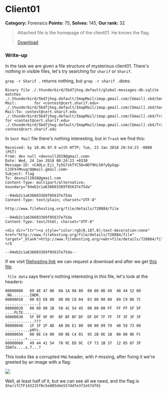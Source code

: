 Client01
===
**Category:** Forensics **Points:** 75, **Solves:** 145, **Our rank:** 32

> Attached file is the homepage of the client01. He knows the flag.
>
> [Download](client01.tar.gz)

### Write-up
In the task we are given a file structure of mysterious client01. There's nothing in visible files, let's try searching for `sharif` or `Sharif`.

`grep -r Sharif .` returns nothing, but `grep -r sharif .`does:

```
Binary file ./.thunderbird/5bd7jhog.default/global-messages-db.sqlite matches
./.thunderbird/5bd7jhog.default/ImapMail/imap.gmail.com/[Gmail].sbd/Sent Mail:        for <contest@cert.sharif.edu>
./.thunderbird/5bd7jhog.default/ImapMail/imap.gmail.com/[Gmail].sbd/Sent Mail:To: contest@cert.sharif.edu
./.thunderbird/5bd7jhog.default/ImapMail/imap.gmail.com/[Gmail].sbd/Trash:        for <contest@cert.sharif.edu>
./.thunderbird/5bd7jhog.default/ImapMail/imap.gmail.com/[Gmail].sbd/Trash:To: contest@cert.sharif.edu
```

In `Sent Mail` file there's nothing interesting, but in `Trash` we find this:

```
Received: by 10.46.97.9 with HTTP; Tue, 23 Jan 2018 20:54:23 -0800 (PST)
From: dev null <devnull2019@gmail.com>
Date: Wed, 24 Jan 2018 08:24:23 +0330
Message-ID: <CAOLu_Eji_fy5G7zkTYC5D=0Df9hL50fyQyGqp-CJ3FX+MnuqrQ@mail.gmail.com>
Subject: flag
To: devnull2018@gmail.com
Content-Type: multipart/alternative; boundary="94eb2c1a636603369f05637e75da"

--94eb2c1a636603369f05637e75da
Content-Type: text/plain; charset="UTF-8"

http://www.filehosting.org/file/details/720884/file

--94eb2c1a636603369f05637e75da
Content-Type: text/html; charset="UTF-8"

<div dir="ltr"><a style="color:rgb(0,187,0);text-decoration:none" href="http://www.filehosting.org/file/details/720884/file" target="_blank">http://www.filehosting.org/<wbr>file/details/720884/file</a></$

--94eb2c1a636603369f05637e75da--
```

If we visit [filehosting link](http://www.filehosting.org/file/details/720884/file) we can request a download and after we get [this file](data).

` file data` says there's nothing interesting in this file, let's look at the headers:

```
00000000   89 4E 47 0D  0A 1A 0A 00  00 00 0D 49  48 44 52 00  .NG........IHDR.
00000010   00 03 E8 00  00 00 C8 04  03 00 00 00  89 C9 D6 7C  ...............|
00000020   00 00 00 1B  50 4C 54 45  00 00 00 FF  FF FF 5F 5F  ....PLTE......__
00000030   5F 9F 9F 9F  BF BF BF DF  DF DF 7F 7F  7F 3F 3F 3F  _............???
00000040   1F 1F 1F AD  A0 D6 E1 00  00 00 09 70  48 59 73 00  ...........pHYs.
00000050   00 0E C4 00  00 0E C4 01  95 2B 0E 1B  00 00 0E FC  .........+......
00000060   49 44 41 54  78 9C ED 9C  CF 73 1B 37  12 85 87 3F  IDATx....s.7...?
```

This looks like a corrupted `PNG` header, with `P` missing, after fixing it we're greeted by an image with a flag:

![](flag.png)

Well, at least half of it, but we can see all we need, and the flag is `SharifCTF{43215f0c5e005d4e557ddfe3f2e57df0}`
